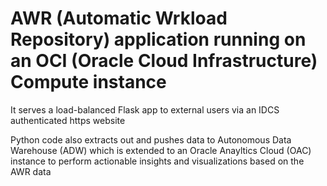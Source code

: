 # AWR (Automatic Wrkload Repository) application running on an OCI (Oracle Cloud Infrastructure) Compute instance 

It serves a load-balanced Flask app to external users via an IDCS authenticated https website

Python code also extracts out and pushes data to Autonomous Data Warehouse (ADW) which is extended to an Oracle Anayltics Cloud (OAC) instance to perform actionable insights and visualizations based on the AWR data
